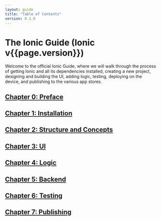 ```yaml
---
layout: guide
title: "Table of Contents"
version: 0.1.0
---
```


# The Ionic Guide (Ionic v{{page.version}})

Welcome to the official Ionic Guide, where we will walk through the process of getting Ionic and all its dependencies installed, creating a new project, designing and building the UI, adding logic, testing, deploying on the device, and publishing to the various app stores.

## [Chapter 0: Preface](preface.html)
## [Chapter 1: Installation](preface.html)
## [Chapter 2: Structure and Concepts](structure.html)
## [Chapter 3: UI](ui.html)
## [Chapter 4: Logic](logic.html)
## [Chapter 5: Backend](backend.html)
## [Chapter 6: Testing](testing.html)
## [Chapter 7: Publishing](publishing.html)
